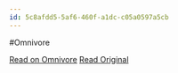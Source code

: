 ```yaml
---
id: 5c8afdd5-5af6-460f-a1dc-c05a0597a5cb
---
```


#Omnivore

[Read on Omnivore](https://omnivore.app/me/https-chromewebstore-google-com-detail-lazy-felix-visual-bookmar-18e809e62b8)
[Read Original](https://chromewebstore.google.com/detail/lazy-felix-visual-bookmar/ndabodbljahojbefpjklnmkghopppccg)

